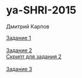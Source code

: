 # ya-SHRI-2015

Дмитрий Карпов

<a target="_blank" href="http://shri2015.if-else.ru/quetion_1/">Задание 1</a>
<br>
<br>
<a target="_blank" href="http://shri2015.if-else.ru/quetion_2/">Задание 2</a>
<br>
<a target="_blank" href="http://shri2015.if-else.ru/quetion_2/answer.js">Скрипт для задания 2</a>
<br>
<br>
<a target="_blank" href="http://shri2015.if-else.ru/quetion_3/">Задание 3</a>